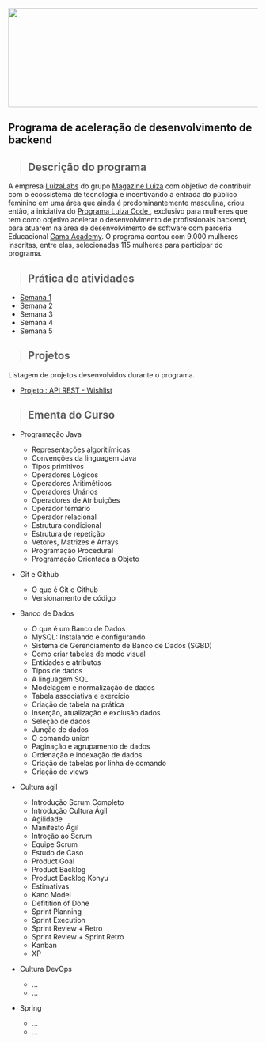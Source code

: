 
<img src="https://github.com/giselemanuel/programa-Magalu-backend/blob/main/imagens/cabecalho-programa-magalu.jpeg" data-canonical-src="https://gyazo.com/eb5c5741b6a9a16c692170a41a49c858.png" width="20000" height="200" />

## Programa de aceleração de desenvolvimento de backend


>## Descrição do programa

A empresa [LuizaLabs](https://www.linkedin.com/company/luizalabs/) do grupo [Magazine Luiza](https://ri.magazineluiza.com.br/ShowCanal/Luizalabs?=1JUWriFLLGrhkdS3dgBhZQ==) com objetivo de contribuir com o ecossistema de tecnologia e incentivando a entrada do público feminino em uma área que ainda é predominantemente masculina, criou então, a iniciativa do [Programa Luiza Code ](https://www.linkedin.com/posts/luizalabs_magalu-tem-320-bolsas-de-estudo-em-curso-activity-6775505432246071296-pt1D/), exclusivo para mulheres que tem  como objetivo acelerar o desenvolvimento de profissionais backend, para atuarem na área de desenvolvimento de software com parceria Educacional [Gama Academy](https://www.linkedin.com/school/gama-academy/). O programa contou com 9.000 mulheres inscritas, entre elas, selecionadas 115 mulheres para participar do programa.

> ## Prática de atividades
  + [Semana 1](https://github.com/giselemanuel/programa-magazine-luiza-backend/tree/main/exercicios-luizacode/src/semana1)
  + [Semana 2](https://github.com/giselemanuel/programa-magazine-luiza-backend/tree/main/exercicios-luizacode/src/semana2)
  + Semana 3
  + Semana 4
  + Semana 5

> ## Projetos
Listagem de projetos desenvolvidos durante o programa.
  + [Projeto : API REST - Wishlist](https://github.com/giselemanuel/projeto-luizacode.git)

>## Ementa do Curso
+ Programação Java
  + Representações algoritiímicas
  + Convenções da linguagem Java
  + Tipos primitivos
  + Operadores Lógicos
  + Operadores Aritiméticos
  + Operadores Unários
  + Operadores de Atribuições
  + Operador ternário
  + Operador relacional
  + Estrutura condicional
  + Estrutura de repetição
  + Vetores, Matrizes e Arrays
  + Programação Procedural
  + Programação Orientada a Objeto

+ Git e Github
  + O que é Git e Github
  + Versionamento de código

+ Banco de Dados
  + O que é um Banco de Dados
  + MySQL: Instalando e configurando
  + Sistema de Gerenciamento de Banco de Dados (SGBD)
  + Como criar tabelas de modo visual
  + Entidades e atributos
  + Tipos de dados
  + A linguagem SQL
  + Modelagem e normalização de dados
  + Tabela associativa e exercício
  + Criação de tabela na prática
  + Inserção, atualização e exclusão dados
  + Seleção de dados
  + Junção de dados
  + O comando union
  + Paginação e agrupamento de dados
  + Ordenação e indexação de dados
  + Criação de tabelas por linha de comando
  + Criação de views


+ Cultura ágil
  + Introdução Scrum Completo
  + Introdução Cultura Ágil
  + Agilidade
  + Manifesto Ágil
  + Introção ao Scrum
  + Equipe Scrum
  + Estudo de Caso
  + Product Goal
  + Product Backlog
  + Product Backlog Konyu
  + Estimativas
  + Kano Model
  + Defitition of Done
  + Sprint Planning
  + Sprint Execution
  + Sprint Review + Retro
  + Sprint Review + Sprint Retro
  + Kanban
  + XP  
  
  
+ Cultura DevOps
  + ...
  + ...


+ Spring
  + ...
  + ...
